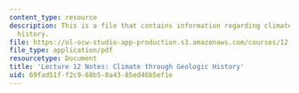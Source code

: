 ```yaml
---
content_type: resource
description: This is a file that contains information regarding climate through geologic
  history.
file: https://ol-ocw-studio-app-production.s3.amazonaws.com/courses/12-001-introduction-to-geology-fall-2013/69fad51ff2c968b50a4385ed46b5ef1e_MIT12_001F13_Lec33Notes.pdf
file_type: application/pdf
resourcetype: Document
title: 'Lecture 12 Notes: Climate through Geologic History'
uid: 69fad51f-f2c9-68b5-0a43-85ed46b5ef1e
---
```

